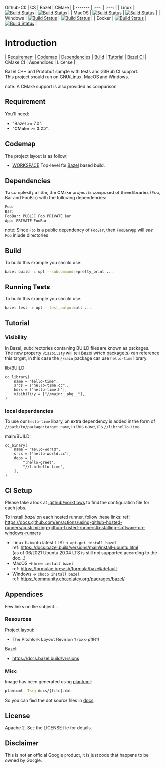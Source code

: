 Github-CI:
| OS      | Bazel | CMake |
|:------- | :---: | :---: |
| Linux   | [![Build Status][amd64_linux_bazel_status]][amd64_linux_bazel_link] | [![Build Status][amd64_linux_cmake_status]][amd64_linux_cmake_link] |
| MacOS   | [![Build Status][amd64_macos_bazel_status]][amd64_macos_bazel_link] | [![Build Status][amd64_macos_cmake_status]][amd64_macos_cmake_link] |
| Windows | [![Build Status][amd64_windows_bazel_status]][amd64_windows_bazel_link] | [![Build Status][amd64_windows_cmake_status]][amd64_windows_cmake_link] |
| Docker  | [![Build Status][amd64_docker_bazel_status]][amd64_docker_bazel_link] | [![Build Status][amd64_docker_cmake_status]][amd64_docker_cmake_link] |

[amd64_linux_bazel_status]: ./../../actions/workflows/amd64_linux_bazel.yml/badge.svg
[amd64_linux_bazel_link]: ./../../actions/workflows/amd64_linux_bazel.yml
[amd64_macos_bazel_status]: ./../../actions/workflows/amd64_macos_bazel.yml/badge.svg
[amd64_macos_bazel_link]: ./../../actions/workflows/amd64_macos_bazel.yml
[amd64_windows_bazel_status]: ./../../actions/workflows/amd64_windows_bazel.yml/badge.svg
[amd64_windows_bazel_link]: ./../../actions/workflows/amd64_windows_bazel.yml
[amd64_docker_bazel_status]: ./../../actions/workflows/amd64_docker_bazel.yml/badge.svg
[amd64_docker_bazel_link]: ./../../actions/workflows/amd64_docker_bazel.yml

[amd64_linux_cmake_status]: ./../../actions/workflows/amd64_linux_cmake.yml/badge.svg
[amd64_linux_cmake_link]: ./../../actions/workflows/amd64_linux_cmake.yml
[amd64_macos_cmake_status]: ./../../actions/workflows/amd64_macos_cmake.yml/badge.svg
[amd64_macos_cmake_link]: ./../../actions/workflows/amd64_macos_cmake.yml
[amd64_windows_cmake_status]: ./../../actions/workflows/amd64_windows_cmake.yml/badge.svg
[amd64_windows_cmake_link]: ./../../actions/workflows/amd64_windows_cmake.yml
[amd64_docker_cmake_status]: ./../../actions/workflows/amd64_docker_cmake.yml/badge.svg
[amd64_docker_cmake_link]: ./../../actions/workflows/amd64_docker_cmake.yml

# Introduction

<nav for="project"> |
<a href="#requirement">Requirement</a> |
<a href="#codemap">Codemap</a> |
<a href="#dependencies">Dependencies</a> |
<a href="#build">Build</a> |
<a href="#tutorial">Tutorial</a> |
<a href="bazel/README.md">Bazel CI</a> |
<a href="cmake/README.md">CMake CI</a> |
<a href="#appendices">Appendices</a> |
<a href="#license">License</a> |
</nav>

Bazel C++ and Protobuf sample with tests and GitHub CI support.<br>
This project should run on GNU/Linux, MacOS and Windows.

note: A CMake support is also provided as comparison

## Requirement

You'll need:

* "Bazel >= 7.0".
* "CMake >= 3.25".

## Codemap

The project layout is as follow:

* [WORKSPACE](WORKSPACE) Top-level for [Bazel](https://bazel.build) based build.

## Dependencies

To complexify a little, the CMake project is composed of three libraries (Foo, Bar and FooBar)
with the following dependencies:

```sh
Foo:
Bar:
FooBar: PUBLIC Foo PRIVATE Bar
App: PRIVATE FooBar
```

note: Since `Foo` is a public dependency of `FooBar`, then `FooBarApp` will
*see* `Foo` inlude directories

## Build

To build this example you should use:

```sh
bazel build -c opt --subcommands=pretty_print ...
```

## Running Tests

To build this example you should use:

```sh
bazel test -c opt --test_output=all ...
```

## Tutorial
### Visibility

In Bazel, subdirectories containing BUILD files are known as packages.<br>
The new property `visibility` will tell Bazel which package(s) can reference this target, in this case the `//main` package can use `hello-time` library. 

lib/BUILD:
```bazel
cc_library(
    name = "hello-time",
    srcs = ["hello-time.cc"],
    hdrs = ["hello-time.h"],
    visibility = ["//main:__pkg__"],
)
```

### local dependencies

To use our `hello-time` libary, an extra dependency is added in the form of `//path/to/package:target_name`, in this case, it's `//lib:hello-time`.

main/BUILD:
```bazel
cc_binary(
    name = "hello-world",
    srcs = ["hello-world.cc"],
    deps = [
        ":hello-greet",
        "//lib:hello-time",
    ],
)
```

## CI Setup

Please take a look at [.github/workflows](.github/workflows) to find the configuration file for each jobs.

To install *bazel* on each hosted runner, follow these links:
ref: https://docs.github.com/en/actions/using-github-hosted-runners/customizing-github-hosted-runners#installing-software-on-windows-runners

* Linux (Ubuntu latest LTS) -> `apt-get install bazel`<br>
  ref: https://docs.bazel.build/versions/main/install-ubuntu.html<br>
  (as of 06/2021 Ubuntu 20.04 LTS is still not supported according to the doc...)
* MacOS -> `brew install bazel`<br>
  ref: https://formulae.brew.sh/formula/bazel#default
* Windows -> `choco install bazel`<br>
  ref: https://community.chocolatey.org/packages/bazel/

## Appendices

Few links on the subject...

### Resources

Project layout:

* The Pitchfork Layout Revision 1 (cxx-pflR1)

Bazel:

* https://docs.bazel.build/versions

### Misc

Image has been generated using [plantuml](http://plantuml.com/):

```bash
plantuml -Tsvg docs/{file}.dot
```
So you can find the dot source files in [docs](docs).

## License

Apache 2. See the LICENSE file for details.

## Disclaimer

This is not an official Google product, it is just code that happens to be
owned by Google.
